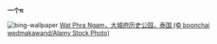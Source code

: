 
**一个π**

![bing-wallpaper](https://www.bing.com/th?id=OHR.AyutthayaTree_ZH-CN8075870220_1920x1080.jpg)
[Wat Phra Ngam，大城府历史公园，泰国 (© boonchai wedmakawand/Alamy Stock Photo)](https://www.bing.com/search?q=%E5%9C%86%E5%91%A8%E7%8E%87%E6%97%A5&amp;form=hpcapt&amp;mkt=zh-cn)
  